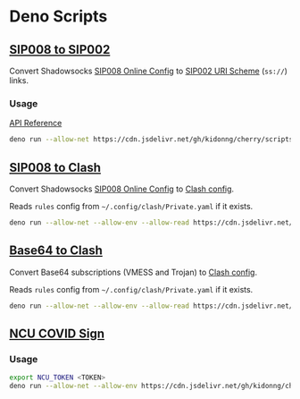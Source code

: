 # Deno Scripts

## [SIP008 to SIP002](SIP008-to-SIP002.ts)

Convert Shadowsocks [SIP008 Online Config](https://shadowsocks.org/en/wiki/SIP008-Online-Configuration-Delivery.html) to [SIP002 URI Scheme](https://shadowsocks.org/en/wiki/SIP002-URI-Scheme.html) (`ss://`) links.

### Usage

[API Reference](https://doc.deno.land/https/cdn.jsdelivr.net/gh/kidonng/cherry/scripts/SIP008-to-SIP002.ts)

```sh
deno run --allow-net https://cdn.jsdelivr.net/gh/kidonng/cherry/scripts/SIP008-to-SIP002.ts <Online Config URL>
```

## [SIP008 to Clash](SIP008-to-Clash.ts)

Convert Shadowsocks [SIP008 Online Config](https://shadowsocks.org/en/wiki/SIP008-Online-Configuration-Delivery.html) to [Clash config](https://github.com/Dreamacro/clash/wiki/configuration).

Reads `rules` config from `~/.config/clash/Private.yaml` if it exists.

```sh
deno run --allow-net --allow-env --allow-read https://cdn.jsdelivr.net/gh/kidonng/cherry/scripts/SIP008-to-Clash.ts <Online Config URL> > ~/.config/clash/Sub.yaml
```

## [Base64 to Clash](Base64-to-Clash.ts)

Convert Base64 subscriptions (VMESS and Trojan) to [Clash config](https://github.com/Dreamacro/clash/wiki/configuration).

Reads `rules` config from `~/.config/clash/Private.yaml` if it exists.

```sh
deno run --allow-net --allow-env --allow-read https://cdn.jsdelivr.net/gh/kidonng/cherry/scripts/Base64-to-Clash.ts <Online Config URL> > ~/.config/clash/Sub.yaml
```

## [NCU COVID Sign](ncu-covid-sign.ts)

### Usage

```sh
export NCU_TOKEN <TOKEN>
deno run --allow-net --allow-env https://cdn.jsdelivr.net/gh/kidonng/cherry/scripts/ncu-covid-sign.ts
```
